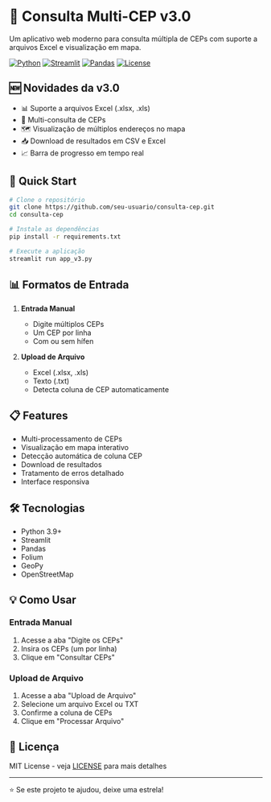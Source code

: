 # 📍 Consulta Multi-CEP v3.0

Um aplicativo web moderno para consulta múltipla de CEPs com suporte a arquivos Excel e visualização em mapa.

[![Python](https://img.shields.io/badge/Python-3.9+-blue.svg)](https://www.python.org)
[![Streamlit](https://img.shields.io/badge/Streamlit-1.31.1-red.svg)](https://streamlit.io)
[![Pandas](https://img.shields.io/badge/Pandas-2.2.0-green.svg)](https://pandas.pydata.org)
[![License](https://img.shields.io/badge/License-MIT-green.svg)](LICENSE)

## 🆕 Novidades da v3.0
- 📊 Suporte a arquivos Excel (.xlsx, .xls)
- 📝 Multi-consulta de CEPs
- 🗺️ Visualização de múltiplos endereços no mapa
- 📥 Download de resultados em CSV e Excel
- 📈 Barra de progresso em tempo real

## 🚀 Quick Start

```bash
# Clone o repositório
git clone https://github.com/seu-usuario/consulta-cep.git
cd consulta-cep

# Instale as dependências
pip install -r requirements.txt

# Execute a aplicação
streamlit run app_v3.py
```

## 📊 Formatos de Entrada
1. **Entrada Manual**
   - Digite múltiplos CEPs
   - Um CEP por linha
   - Com ou sem hífen

2. **Upload de Arquivo**
   - Excel (.xlsx, .xls)
   - Texto (.txt)
   - Detecta coluna de CEP automaticamente

## 📋 Features
- Multi-processamento de CEPs
- Visualização em mapa interativo
- Detecção automática de coluna CEP
- Download de resultados
- Tratamento de erros detalhado
- Interface responsiva

## 🛠️ Tecnologias
- Python 3.9+
- Streamlit
- Pandas
- Folium
- GeoPy
- OpenStreetMap

## 💡 Como Usar

### Entrada Manual
1. Acesse a aba "Digite os CEPs"
2. Insira os CEPs (um por linha)
3. Clique em "Consultar CEPs"

### Upload de Arquivo
1. Acesse a aba "Upload de Arquivo"
2. Selecione um arquivo Excel ou TXT
3. Confirme a coluna de CEPs
4. Clique em "Processar Arquivo"

## 📝 Licença
MIT License - veja [LICENSE](LICENSE) para mais detalhes

---
⭐ Se este projeto te ajudou, deixe uma estrela!